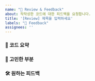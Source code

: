 ```yaml
---
name: "📝 Review & Feedback"
about: 작작성한 코드에 대한 피드백을 요청합니다.
title: '[Review] 제목을 입력하세요'
labels: "📝 Feedback"
assignees: ''
---
```


### 📝 코드 요약
<!-- 작성한 코드의 기능을 간략하게 설명해주세요. -->

### 🤔 고민한 부분
<!-- 코드 작성 중 어려웠던 점이나 개선이 필요한 부분을 적어주세요.-->

### 🛠 원하는 피드백
<!-- 어떤 부분에서 피드백을 받고 싶은지 작성해주세요.-->